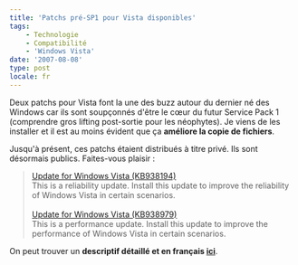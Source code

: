 ```yaml
---
title: 'Patchs pré-SP1 pour Vista disponibles'
tags:
    - Technologie
    - Compatibilité
    - 'Windows Vista'
date: '2007-08-08'
type: post
locale: fr
---
```


Deux patchs pour Vista font la une des buzz autour du dernier né des Windows car ils sont soupçonnés d'être le cœur du futur Service Pack 1 (comprendre gros lifting post-sortie&nbsp;pour les néophytes). Je viens de les installer et il est au moins évident que ça **améliore la copie de fichiers**.

Jusqu'à présent, ces patchs étaient distribués à titre privé. Ils sont désormais publics. Faites-vous plaisir&nbsp;:

> [Update for Windows Vista (KB938194)](http://www.microsoft.com/en-us/download/details.aspx?id=9859) [](http://windows.microsoft.com/en-US/windows/help/genuine/faq)  
> This is a reliability update. Install this update to improve the reliability of Windows Vista in certain scenarios.  
> &nbsp;  
> [Update for Windows Vista (KB938979)](http://www.microsoft.com/en-us/download/details.aspx?id=20978) [](http://windows.microsoft.com/en-US/windows/help/genuine/faq)  
> This is a performance update. Install this update to improve the performance of Windows Vista in certain scenarios.

On peut trouver un **descriptif détaillé et en français [ici](http://www.pinnula.fr/news/00868-windows-vista-pack-performances-stabilit-et-compatibilit-woow/fr/)**.
